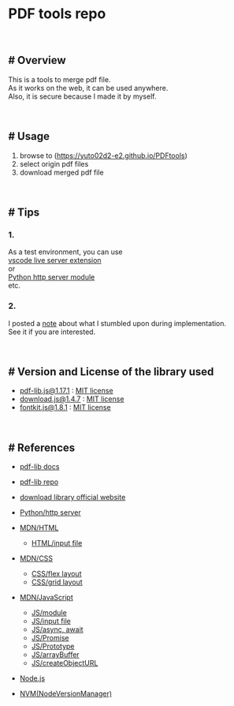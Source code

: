 # PDF tools repo

<br>

## # Overview
This is a tools to merge pdf file.<br>
As it works on the web, it can be used anywhere.<br>
Also, it is secure because I made it by myself.<br>

<br>

## # Usage
1. browse to (https://yuto02d2-e2.github.io/PDFtools)
2. select origin pdf files
3. download merged pdf file

<br>

## # Tips
### 1.
As a test environment, you can use<br>
[vscode live server extension](#)<br>
or<br>
[Python http server module](#)<br>
etc.

### 2.
I posted a [note](./note.md) about what I stumbled upon during implementation.<br>
See it if you are interested.

<br>

## # Version and License of the library used
- pdf-lib.js@1.17.1 : [MIT license](https://github.com/Hopding/pdf-lib/blob/master/LICENSE.md)
- download.js@1.4.7 : [MIT license](https://github.com/rndme/download/blob/master/LICENSE.md)
- fontkit.js@1.8.1 : [MIT license](https://github.com/foliojs/fontkit)

<br>

## # References
- [pdf-lib docs](https://pdf-lib.js.org/)
- [pdf-lib repo](https://github.com/Hopding/pdf-lib)

- [download library official website](http://danml.com/download.html)

- [Python/http server](https://docs.python.org/ja/3/library/http.server.html)

- [MDN/HTML](https://developer.mozilla.org/en-US/docs/Web/HTML/)
    - [HTML/input file]()

- [MDN/CSS](https://developer.mozilla.org/en-US/docs/Web/CSS/)
    - [CSS/flex layout]()
    - [CSS/grid layout]()

- [MDN/JavaScript](https://developer.mozilla.org/en-US/docs/Web/JavaScript/)
    - [JS/module](https://developer.mozilla.org/ja/docs/Web/JavaScript/Guide/Modules)
    - [JS/input file](https://developer.mozilla.org/ja/docs/Web/API/File/Using_files_from_web_applications)
    - [JS/async, await](https://developer.mozilla.org/ja/docs/Web/JavaScript/Reference/Global_Objects/AsyncFunction)
    - [JS/Promise](https://developer.mozilla.org/ja/docs/Web/JavaScript/Reference/Global_Objects/Promise)
    - [JS/Prototype](https://developer.mozilla.org/ja/docs/Web/JavaScript/Reference/Global_Objects/Promise/then)
    - [JS/arrayBuffer](https://developer.mozilla.org/ja/docs/Web/JavaScript/Reference/Global_Objects/ArrayBuffer)
    - [JS/createObjectURL](https://developer.mozilla.org/ja/docs/Web/API/URL/createObjectURL)

- [Node.js](https://nodejs.org/ja/)
- [NVM(NodeVersionManager)](https://github.com/nvm-sh/nvm)
